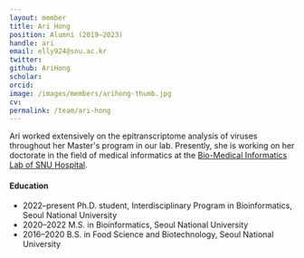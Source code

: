 ```yaml
---
layout: member
title: Ari Hong
position: Alumni (2019–2023)
handle: ari
email: elly924@snu.ac.kr
twitter: 
github: AriHong
scholar: 
orcid: 
image: /images/members/arihong-thumb.jpg
cv: 
permalink: /team/ari-hong
---
```


Ari worked extensively on the epitranscriptome analysis of viruses
throughout her Master's program in our lab. Presently, she is working on
her doctorate in the field of medical informatics at the
[Bio-Medical Informatics Lab of SNU Hospital](https://sites.google.com/view/snuh-bmi-lab/home).

#### Education

<ul class="chronological">
  <li><span>2022–present</span> Ph.D. student, Interdisciplinary Program in Bioinformatics, Seoul National University</li>
  <li><span>2020–2022</span> M.S. in Bioinformatics, Seoul National University</li>
  <li><span>2016–2020</span> B.S. in Food Science and Biotechnology, Seoul National University</li>
</ul>
